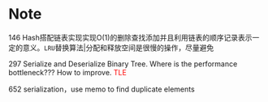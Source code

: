 # Note

146 Hash搭配链表实现实现O(1)的删除查找添加并且利用链表的顺序记录表示一定的意义。`LRU`替换算法|分配和释放空间是很慢的操作，尽量避免

297 Serialize and Deserialize Binary Tree. Where is the performance bottleneck??? How to improve. <font color = red> TLE </font>

652 serialization，use memo to find duplicate elements


